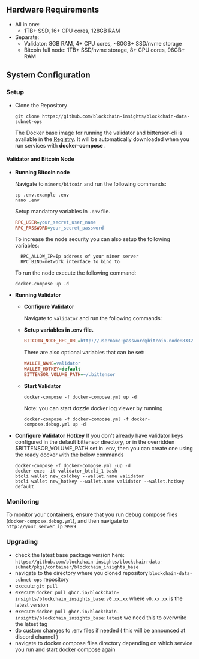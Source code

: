 ## Hardware Requirements

- All in one:
  - 1TB+ SSD, 16+ CPU cores, 128GB RAM
- Separate:
  - Validator: 8GB RAM, 4+ CPU cores, ~80GB+ SSD/nvme storage
  - Bitcoin full node: 1TB+ SSD/nvme storage, 8+ CPU cores, 96GB+ RAM


## System Configuration

### Setup
- Clone the Repository
    ```
    git clone https://github.com/blockchain-insights/blockchain-data-subnet-ops
    ```

    The Docker base image for running the validator and bittensor-cli is available in the [Registry](https://github.com/blockchain-insights/blockchain-data-subnet/pkgs/container/blockchain_insights_base). It will be automatically downloaded when you run services with **docker-compose** .

#### Validator and Bitcoin Node

- **Running Bitcoin node**
  
  Navigate to ```miners/bitcoin``` and run the following commands:
  ```
  cp .env.example .env
  nano .env
  ```
  Setup mandatory variables in ```.env``` file.
  ```ini
  RPC_USER=your_secret_user_name
  RPC_PASSWORD=your_secret_password
  ```
  To increase the node security you can also setup the following variables:
  ```init
    RPC_ALLOW_IP=Ip address of your miner server
    RPC_BIND=network interface to bind to
  ```
    To run the node execute the following command:
    ```
    docker-compose up -d
    ```

- **Running Validator**
  - **Configure Validator**
  
      Navigate to ```validator``` and run the following commands:

  - **Setup variables in .env file.**
    ```ini
    BITCOIN_NODE_RPC_URL=http://username:password@bitcoin-node:8332
    ```
    There are also optional variables that can be set:
    ```ini
    WALLET_NAME=validator
    WALLET_HOTKEY=default
    BITTENSOR_VOLUME_PATH=~/.bittensor
    ```
  - **Start Validator**
    ```
    docker-compose -f docker-compose.yml up -d
    ```
    Note: you can start dozzle docker log viewer by running 
    ```
    docker-compose -f docker-compose.yml -f docker-compose.debug.yml up -d
    ```
    
- **Configure Validator Hotkey**
  If you don't already have validator keys configured in the default bittensor directory, or in the overridden $BITTENSOR_VOLUME_PATH set in .env, then you can create one using the ready docker with the below commands 
  ```
  docker-compose -f docker-compose.yml -up -d
  docker exec -it validator_btcli_1 bash
  btcli wallet new_coldkey --wallet.name validator
  btcli wallet new_hotkey --wallet.name validator --wallet.hotkey default
  ```
### Monitoring

To monitor your containers, ensure that you run debug compose files (```docker-compose.debug.yml```), and then navigate to ```http://your_server_ip:9999```

### Upgrading

- check the latest base package version here:
```https://github.com/blockchain-insights/blockchain-data-subnet/pkgs/container/blockchain_insights_base```
- navigate to the directory where you cloned repository ```blockchain-data-subnet-ops``` repository
- execute ```git pull```
- execute ```docker pull ghcr.io/blockchain-insights/blockchain_insights_base:v0.xx.xx``` where ```v0.xx.xx``` is the latest version
- execute ```docker pull ghcr.io/blockchain-insights/blockchain_insights_base:latest``` we need this to overwrite the latest tag
- do custom changes to .env files if needed ( this will be announced at discord channel )
- navigate to docker compose files directory depending on which service you run and start docker compose again
